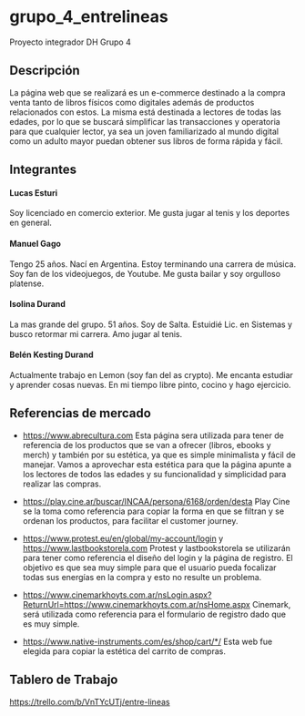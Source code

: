 # grupo_4_entrelineas
Proyecto integrador DH Grupo 4

## Descripción

La página web que se realizará es un e-commerce destinado a la compra venta tanto de  libros físicos como digitales además de productos relacionados con estos. La misma está destinada a lectores de todas las edades, por lo que se buscará simplificar las transacciones y operatoria para que cualquier lector, ya sea un joven familiarizado al mundo digital como un adulto mayor puedan obtener sus libros de forma rápida y fácil.


## Integrantes

#### Lucas Esturi
Soy licenciado en comercio exterior. Me gusta jugar al tenis y los deportes en general.
#### Manuel Gago
Tengo 25 años. Nací en Argentina. Estoy terminando una carrera de música. Soy fan de los videojuegos, de Youtube. Me gusta bailar y soy orgulloso platense.
#### Isolina Durand
La mas grande del grupo. 51 años. Soy de Salta. Estuidié Lic. en Sistemas y busco retormar mi carrera. Amo jugar al tenis.

#### Belén Kesting Durand
Actualmente trabajo en Lemon (soy fan del as crypto). Me encanta estudiar y aprender cosas nuevas. En mi tiempo libre pinto, cocino y hago ejercicio.

## Referencias de mercado
- https://www.abrecultura.com
Esta página sera utilizada para tener de referencia de los productos que se van a ofrecer (libros, ebooks y merch) y también por su estética, ya que es simple minimalista y fácil de manejar. Vamos a aprovechar esta estética para que la página apunte a los lectores de todos las edades y su funcionalidad y simplicidad para realizar las compras.
 
- https://play.cine.ar/buscar/INCAA/persona/6168/orden/desta
Play Cine se la toma como referencia para copiar la forma en que se filtran y se ordenan los productos, para facilitar el customer journey.
 
- https://www.protest.eu/en/global/my-account/login y https://www.lastbookstorela.com
Protest y lastbookstorela se utilizarán para tener como referencia el diseño del login y la página de registro. El objetivo es que sea muy simple para que el usuario pueda focalizar todas sus energías en la compra y esto no resulte un problema.
 
- https://www.cinemarkhoyts.com.ar/nsLogin.aspx?ReturnUrl=https://www.cinemarkhoyts.com.ar/nsHome.aspx
Cinemark, será utilizada como referencia para el formulario de registro dado que es muy simple.
 
- https://www.native-instruments.com/es/shop/cart/*/
Esta web fue elegida para copiar la estética del carrito de compras.

## Tablero de Trabajo

https://trello.com/b/VnTYcUTj/entre-lineas
